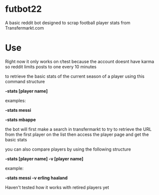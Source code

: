 # futbot22
A basic reddit bot designed to scrap football player stats from Transfermarkt.com

# Use

Right now it only works on r/test because the account doesnt have karma so reddit limits posts to one every 10 minutes

to retrieve the basic stats of the current season of a player using this command structure

**-stats [player name]**

examples:

**-stats messi**

**-stats mbappe**

the bot will first make a search in transfermarkt to try to retrieve the URL from the first player on the list then access the player page and get the basic stats

you can also compare players by using the following structure

**-stats [player name] -v [player name]**

example:

**-stats messi -v erling haaland**

Haven't tested how it works with retired players yet
